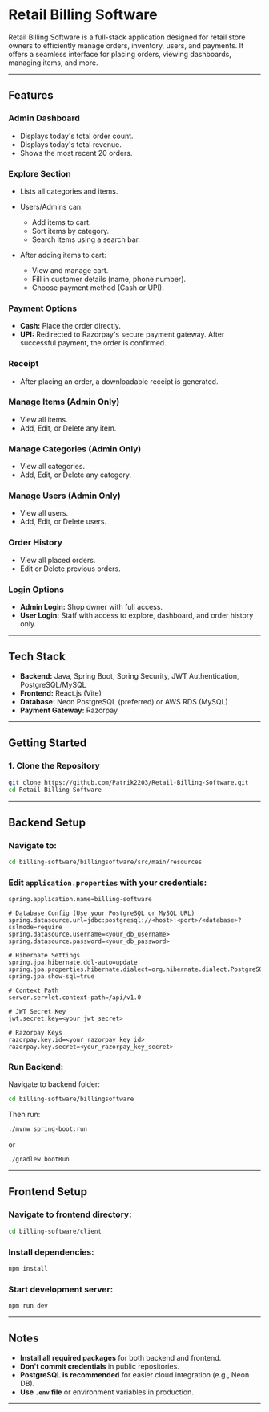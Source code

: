 # Retail Billing Software

Retail Billing Software is a full-stack application designed for retail store owners to efficiently manage orders, inventory, users, and payments. It offers a seamless interface for placing orders, viewing dashboards, managing items, and more.

---

## Features

### Admin Dashboard

* Displays today's total order count.
* Displays today's total revenue.
* Shows the most recent 20 orders.

### Explore Section

* Lists all categories and items.
* Users/Admins can:

  * Add items to cart.
  * Sort items by category.
  * Search items using a search bar.
* After adding items to cart:

  * View and manage cart.
  * Fill in customer details (name, phone number).
  * Choose payment method (Cash or UPI).

### Payment Options

* **Cash:** Place the order directly.
* **UPI:** Redirected to Razorpay's secure payment gateway. After successful payment, the order is confirmed.

### Receipt

* After placing an order, a downloadable receipt is generated.

### Manage Items (Admin Only)

* View all items.
* Add, Edit, or Delete any item.

### Manage Categories (Admin Only)

* View all categories.
* Add, Edit, or Delete any category.

### Manage Users (Admin Only)

* View all users.
* Add, Edit, or Delete users.

### Order History

* View all placed orders.
* Edit or Delete previous orders.

### Login Options

* **Admin Login:** Shop owner with full access.
* **User Login:** Staff with access to explore, dashboard, and order history only.

---

## Tech Stack

* **Backend:** Java, Spring Boot, Spring Security, JWT Authentication, PostgreSQL/MySQL
* **Frontend:** React.js (Vite)
* **Database:** Neon PostgreSQL (preferred) or AWS RDS (MySQL)
* **Payment Gateway:** Razorpay

---

## Getting Started

### 1. Clone the Repository

```bash
git clone https://github.com/Patrik2203/Retail-Billing-Software.git
cd Retail-Billing-Software
```

---

## Backend Setup

### Navigate to:

```bash
cd billing-software/billingsoftware/src/main/resources
```

### Edit `application.properties` with your credentials:

```properties
spring.application.name=billing-software

# Database Config (Use your PostgreSQL or MySQL URL)
spring.datasource.url=jdbc:postgresql://<host>:<port>/<database>?sslmode=require
spring.datasource.username=<your_db_username>
spring.datasource.password=<your_db_password>

# Hibernate Settings
spring.jpa.hibernate.ddl-auto=update
spring.jpa.properties.hibernate.dialect=org.hibernate.dialect.PostgreSQLDialect
spring.jpa.show-sql=true

# Context Path
server.servlet.context-path=/api/v1.0

# JWT Secret Key
jwt.secret.key=<your_jwt_secret>

# Razorpay Keys
razorpay.key.id=<your_razorpay_key_id>
razorpay.key.secret=<your_razorpay_key_secret>
```

### Run Backend:

Navigate to backend folder:

```bash
cd billing-software/billingsoftware
```

Then run:

```bash
./mvnw spring-boot:run
```

or

```bash
./gradlew bootRun
```

---

## Frontend Setup

### Navigate to frontend directory:

```bash
cd billing-software/client
```

### Install dependencies:

```bash
npm install
```

### Start development server:

```bash
npm run dev
```

---

## Notes

* **Install all required packages** for both backend and frontend.
* **Don't commit credentials** in public repositories.
* **PostgreSQL is recommended** for easier cloud integration (e.g., Neon DB).
* **Use `.env` file** or environment variables in production.

---
